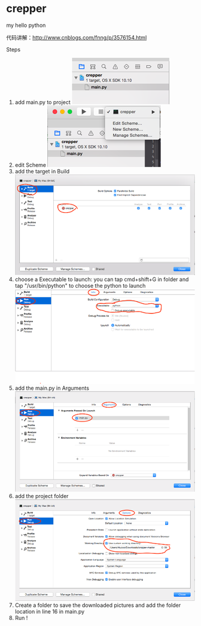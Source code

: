 # crepper
my hello python

代码讲解：http://www.cnblogs.com/fnng/p/3576154.html 

Steps

1. add main.py to project
![step1](https://github.com/atuooo/crepper/blob/master/steps/step1.png)
2. edit Scheme
![step2](https://github.com/atuooo/crepper/blob/master/steps/step2.png)
3. add the target in Build
![step3](https://github.com/atuooo/crepper/blob/master/steps/step3.png)
4. choose a Executable to launch: you can tap cmd+shift+G in folder and tap "/usr/bin/python" to choose the python to launch 
![step4](https://github.com/atuooo/crepper/blob/master/steps/step4.png)
5. add the main.py in Arguments
![step5](https://github.com/atuooo/crepper/blob/master/steps/step5.png)
6. add the project folder
![step6](https://github.com/atuooo/crepper/blob/master/steps/step6.png)
7. Create a folder to save the downloaded pictures and add the folder location in line 16 in main.py
8. Run ! 
